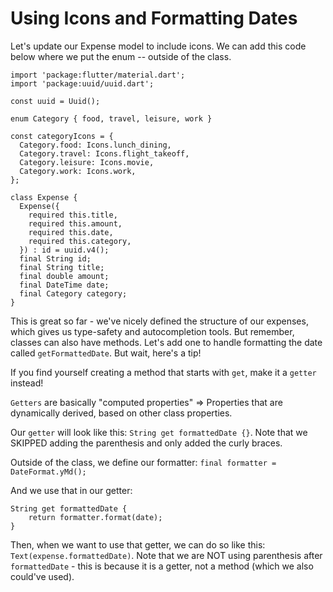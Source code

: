 # Using Icons and Formatting Dates

Let's update our Expense model to include icons. We can add this code below where we put the enum -- outside of the class.

```
import 'package:flutter/material.dart';
import 'package:uuid/uuid.dart';

const uuid = Uuid();

enum Category { food, travel, leisure, work }

const categoryIcons = {
  Category.food: Icons.lunch_dining,
  Category.travel: Icons.flight_takeoff,
  Category.leisure: Icons.movie,
  Category.work: Icons.work,
};

class Expense {
  Expense({
    required this.title,
    required this.amount,
    required this.date,
    required this.category,
  }) : id = uuid.v4();
  final String id;
  final String title;
  final double amount;
  final DateTime date;
  final Category category;
}
```

This is great so far - we've nicely defined the structure of our expenses, which gives us type-safety and autocompletion tools. But remember, classes can also have methods. Let's add one to handle formatting the date called `getFormattedDate`. But wait, here's a tip!

If you find yourself creating a method that starts with `get`, make it a `getter` instead!

`Getters` are basically "computed properties" => Properties that are dynamically derived, based on other class properties.

Our `getter` will look like this: `String get formattedDate {}`. Note that we SKIPPED adding the parenthesis and only added the curly braces.

Outside of the class, we define our formatter: `final formatter = DateFormat.yMd();`

And we use that in our getter:

```
String get formattedDate {
    return formatter.format(date);
}
```

Then, when we want to use that getter, we can do so like this: `Text(expense.formattedDate)`. Note that we are NOT using parenthesis after `formattedDate` - this is because it is a getter, not a method (which we also could've used).
